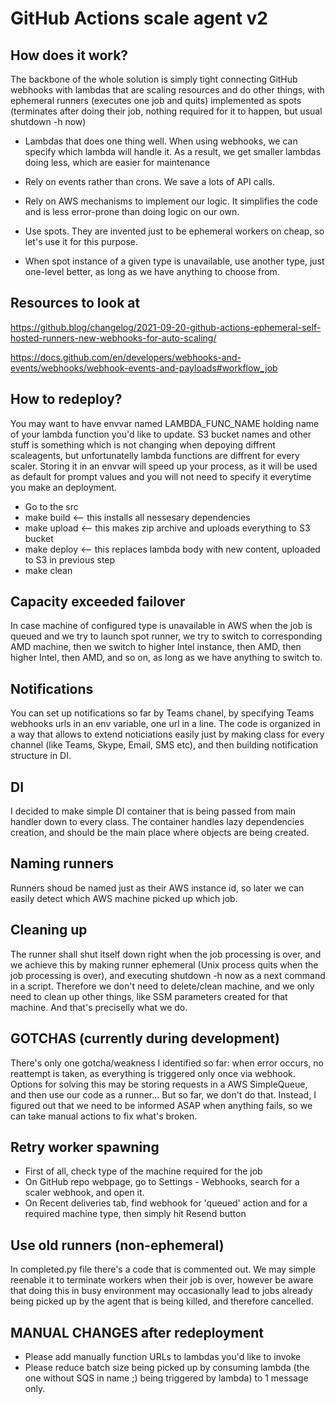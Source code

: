 # GitHub Actions scale agent v2

## How does it work?
 The backbone of the whole solution is simply tight connecting GitHub webhooks with lambdas that are scaling resources and do other things, with ephemeral runners (executes one job and quits) implemented as spots (terminates after doing their job, nothing required for it to happen, but usual shutdown -h now)

 * Lambdas that does one thing well. When using webhooks, we can specify which lambda will handle it. As a result, we get smaller lambdas doing less, which are easier for maintenance

 * Rely on events rather than crons. We save a lots of API calls.

 * Rely on AWS mechanisms to implement our logic. It simplifies the code and is less error-prone than doing logic on our own.

 * Use spots. They are invented just to be ephemeral workers on cheap, so let's use it for this purpose.

 * When spot instance of a given type is unavailable, use another type, just one-level better, as long as we have anything to choose from.

 ## Resources to look at

 https://github.blog/changelog/2021-09-20-github-actions-ephemeral-self-hosted-runners-new-webhooks-for-auto-scaling/

 https://docs.github.com/en/developers/webhooks-and-events/webhooks/webhook-events-and-payloads#workflow_job

 ## How to redeploy?

 You may want to have envvar named LAMBDA_FUNC_NAME holding name of your lambda function you'd like to update. S3 bucket names and other stuff is something which is not changing when depoying diffrent scaleagents, but unfortunatelly lambda functions are diffrent for every scaler. Storing it in an envvar will speed up your process, as it will be used as default for prompt values and you will not need to specify it everytime you make an deployment.

 * Go to the src 
 * make build <-- this installs all nessesary dependencies
 * make upload <-- this makes zip archive and uploads everything to S3 bucket
 * make deploy <-- this replaces lambda body with new content, uploaded to S3 in previous step
 * make clean

## Capacity exceeded failover

In case machine of configured type is unavailable in AWS when the job is queued and we try to launch spot runner, we try to switch to corresponding AMD machine, then we switch to higher Intel instance, then AMD, then higher Intel, then AMD, and so on, as long as we have anything to switch to.

## Notifications

You can set up notifications so far by Teams chanel, by specifying Teams webhooks urls in an env variable, one url in a line. The code is organized in a way that allows to extend noticiations easily just by making class for every channel (like Teams, Skype, Email, SMS etc), and then building notification structure in DI.

## DI

I decided to make simple DI container that is being passed from main handler down to every class. The container handles lazy dependencies creation, and should be the main place where objects are being created.

## Naming runners

Runners shoud be named just as their AWS instance id, so later we can easily detect which AWS machine picked up which job.

## Cleaning up

The runner shall shut itself down right when the job processing is over, and we achieve this by making runner ephemeral (Unix process quits when the job processing is over), and executing shutdown -h now as a next command in a script. Therefore we don't need to delete/clean machine, and we only need to clean up other things, like SSM parameters created for that machine. And that's preciselly what we do.

## GOTCHAS (currently during development)

There's only one gotcha/weakness I identified so far: when error occurs, no reattempt is taken, as everything is triggered only once via webhook. Options for solving this may be storing requests in a AWS SimpleQueue, and then use our code as a runner... But so far, we don't do that. Instead, I figured out that we need to be informed ASAP when anything fails, so we can take manual actions to fix what's broken.

## Retry worker spawning

* First of all, check type of the machine required for the job
* On GitHub repo webpage, go to Settings - Webhooks, search for a scaler webhook, and open it.
* On Recent deliveries tab, find webhook for 'queued' action and for a required machine type, then simply hit Resend button

## Use old runners (non-ephemeral)

In completed.py file there's a code that is commented out. We may simple reenable it to terminate workers when their job is over, however be aware that doing this in busy environment may occasionally lead to jobs already being picked up by the agent that is being killed, and therefore cancelled.

## MANUAL CHANGES after redeployment
* Please add manually function URLs to lambdas you'd like to invoke
* Please reduce batch size being picked up by consuming lambda (the one without SQS in name ;) being triggered by lambda) to 1 message only.
